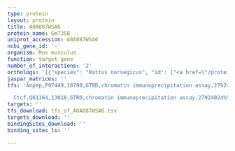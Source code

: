 ```yaml
---
type: protein
layout: protein
title: A0A087WSA6
protein_name: Gm7358
uniprot_accession: A0A087WSA6
ncbi_gene_id: '-'
organism: Mus musculus
function: target gene
number_of_interactions: '2'
orthologs: '[{"species": "Rattus norvegicus", "id": ["<a href=\"/protein/f1m3z2\">F1M3Z2</a>"]}, {"species": "Drosophila melanogaster", "id": ["A0A0B4LFM3"]}]'
jaspar_matrices: ''
tfs: 'Anpep,P97449,16790,GTRD,chromatin immunoprecipitation assay,27924024%5Buid%5D,No

  Ctcf,Q61164,13018,GTRD,chromatin immunoprecipitation assay,27924024%5Buid%5D,No'
targets: ''
tfs_download: tfs_of_A0A087WSA6.tsv
targets_download: ''
bindingSites_download: ''
binding_sites_ls: ''

---
```

